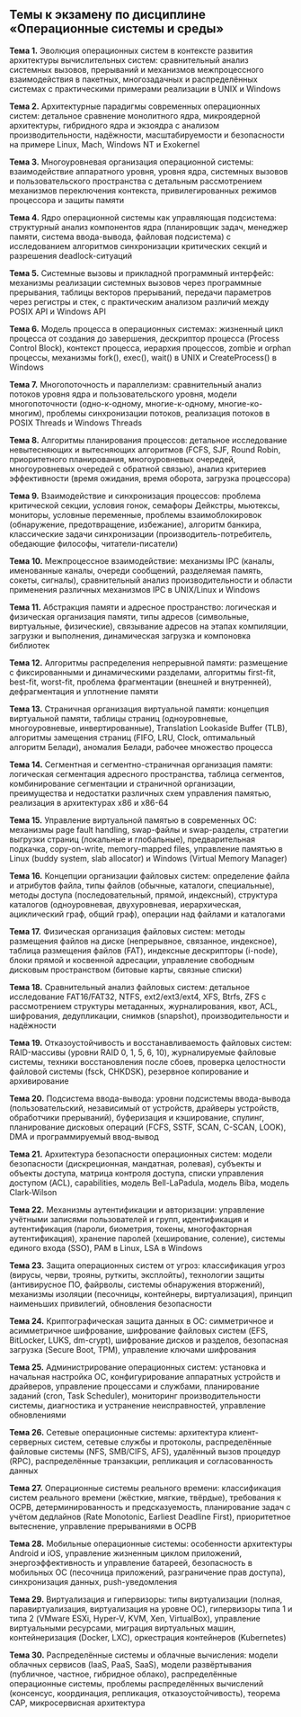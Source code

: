 
## Темы  к экзамену по дисциплине «Операционные системы и среды» 

**Тема 1.** Эволюция операционных систем в контексте развития архитектуры вычислительных систем: сравнительный анализ системных вызовов, прерываний и механизмов межпроцессного взаимодействия в пакетных, многозадачных и распределённых системах с практическими примерами реализации в UNIX и Windows

**Тема 2.** Архитектурные парадигмы современных операционных систем: детальное сравнение монолитного ядра, микроядерной архитектуры, гибридного ядра и экзоядра с анализом производительности, надёжности, масштабируемости и безопасности на примере Linux, Mach, Windows NT и Exokernel

**Тема 3.** Многоуровневая организация операционной системы: взаимодействие аппаратного уровня, уровня ядра, системных вызовов и пользовательского пространства с детальным рассмотрением механизмов переключения контекста, привилегированных режимов процессора и защиты памяти

**Тема 4.** Ядро операционной системы как управляющая подсистема: структурный анализ компонентов ядра (планировщик задач, менеджер памяти, система ввода-вывода, файловая подсистема) с исследованием алгоритмов синхронизации критических секций и разрешения deadlock-ситуаций

**Тема 5.** Системные вызовы и прикладной программный интерфейс: механизмы реализации системных вызовов через программные прерывания, таблицы векторов прерываний, передачи параметров через регистры и стек, с практическим анализом различий между POSIX API и Windows API

**Тема 6.** Модель процесса в операционных системах: жизненный цикл процесса от создания до завершения, дескриптор процесса (Process Control Block), контекст процесса, иерархия процессов, zombie и orphan процессы, механизмы fork(), exec(), wait() в UNIX и CreateProcess() в Windows

**Тема 7.** Многопоточность и параллелизм: сравнительный анализ потоков уровня ядра и пользовательского уровня, модели многопоточности (одно-к-одному, многие-к-одному, многие-ко-многим), проблемы синхронизации потоков, реализация потоков в POSIX Threads и Windows Threads

**Тема 8.** Алгоритмы планирования процессов: детальное исследование невытесняющих и вытесняющих алгоритмов (FCFS, SJF, Round Robin, приоритетного планирования, многоуровневых очередей, многоуровневых очередей с обратной связью), анализ критериев эффективности (время ожидания, время оборота, загрузка процессора)

**Тема 9.** Взаимодействие и синхронизация процессов: проблема критической секции, условия гонок, семафоры Дейкстры, мьютексы, мониторы, условные переменные, проблемы взаимоблокировок (обнаружение, предотвращение, избежание), алгоритм банкира, классические задачи синхронизации (производитель-потребитель, обедающие философы, читатели-писатели)

**Тема 10.** Межпроцессное взаимодействие: механизмы IPC (каналы, именованные каналы, очереди сообщений, разделяемая память, сокеты, сигналы), сравнительный анализ производительности и области применения различных механизмов IPC в UNIX/Linux и Windows

**Тема 11.** Абстракция памяти и адресное пространство: логическая и физическая организация памяти, типы адресов (символьные, виртуальные, физические), связывание адресов на этапах компиляции, загрузки и выполнения, динамическая загрузка и компоновка библиотек

**Тема 12.** Алгоритмы распределения непрерывной памяти: размещение с фиксированными и динамическими разделами, алгоритмы first-fit, best-fit, worst-fit, проблема фрагментации (внешней и внутренней), дефрагментация и уплотнение памяти

**Тема 13.** Страничная организация виртуальной памяти: концепция виртуальной памяти, таблицы страниц (одноуровневые, многоуровневые, инвертированные), Translation Lookaside Buffer (TLB), алгоритмы замещения страниц (FIFO, LRU, Clock, оптимальный алгоритм Белади), аномалия Белади, рабочее множество процесса

**Тема 14.** Сегментная и сегментно-страничная организация памяти: логическая сегментация адресного пространства, таблица сегментов, комбинирование сегментации и страничной организации, преимущества и недостатки различных схем управления памятью, реализация в архитектурах x86 и x86-64

**Тема 15.** Управление виртуальной памятью в современных ОС: механизмы page fault handling, swap-файлы и swap-разделы, стратегии выгрузки страниц (локальные и глобальные), предварительная подкачка, copy-on-write, memory-mapped files, управление памятью в Linux (buddy system, slab allocator) и Windows (Virtual Memory Manager)

**Тема 16.** Концепции организации файловых систем: определение файла и атрибутов файла, типы файлов (обычные, каталоги, специальные), методы доступа (последовательный, прямой, индексный), структура каталогов (одноуровневая, двухуровневая, иерархическая, ациклический граф, общий граф), операции над файлами и каталогами

**Тема 17.** Физическая организация файловых систем: методы размещения файлов на диске (непрерывное, связанное, индексное), таблица размещения файлов (FAT), индексные дескрипторы (i-node), блоки прямой и косвенной адресации, управление свободным дисковым пространством (битовые карты, связные списки)

**Тема 18.** Сравнительный анализ файловых систем: детальное исследование FAT16/FAT32, NTFS, ext2/ext3/ext4, XFS, Btrfs, ZFS с рассмотрением структуры метаданных, журналирования, квот, ACL, шифрования, дедупликации, снимков (snapshot), производительности и надёжности

**Тема 19.** Отказоустойчивость и восстанавливаемость файловых систем: RAID-массивы (уровни RAID 0, 1, 5, 6, 10), журналируемые файловые системы, техники восстановления после сбоев, проверка целостности файловой системы (fsck, CHKDSK), резервное копирование и архивирование

**Тема 20.** Подсистема ввода-вывода: уровни подсистемы ввода-вывода (пользовательский, независимый от устройств, драйверы устройств, обработчики прерываний), буферизация и кэширование, спулинг, планирование дисковых операций (FCFS, SSTF, SCAN, C-SCAN, LOOK), DMA и программируемый ввод-вывод

**Тема 21.** Архитектура безопасности операционных систем: модели безопасности (дискреционная, мандатная, ролевая), субъекты и объекты доступа, матрица контроля доступа, списки управления доступом (ACL), capabilities, модель Bell-LaPadula, модель Biba, модель Clark-Wilson

**Тема 22.** Механизмы аутентификации и авторизации: управление учётными записями пользователей и групп, идентификация и аутентификация (пароли, биометрия, токены, многофакторная аутентификация), хранение паролей (хеширование, соление), системы единого входа (SSO), PAM в Linux, LSA в Windows

**Тема 23.** Защита операционных систем от угроз: классификация угроз (вирусы, черви, трояны, руткиты, эксплойты), технологии защиты (антивирусное ПО, файрволы, системы обнаружения вторжений), механизмы изоляции (песочницы, контейнеры, виртуализация), принцип наименьших привилегий, обновления безопасности

**Тема 24.** Криптографическая защита данных в ОС: симметричное и асимметричное шифрование, шифрование файловых систем (EFS, BitLocker, LUKS, dm-crypt), шифрование дисков и разделов, безопасная загрузка (Secure Boot, TPM), управление ключами шифрования

**Тема 25.** Администрирование операционных систем: установка и начальная настройка ОС, конфигурирование аппаратных устройств и драйверов, управление процессами и службами, планирование заданий (cron, Task Scheduler), мониторинг производительности системы, диагностика и устранение неисправностей, управление обновлениями

**Тема 26.** Сетевые операционные системы: архитектура клиент-серверных систем, сетевые службы и протоколы, распределённые файловые системы (NFS, SMB/CIFS, AFS), удалённый вызов процедур (RPC), распределённые транзакции, репликация и согласованность данных

**Тема 27.** Операционные системы реального времени: классификация систем реального времени (жёсткие, мягкие, твёрдые), требования к ОСРВ, детерминированность и предсказуемость, планирование задач с учётом дедлайнов (Rate Monotonic, Earliest Deadline First), приоритетное вытеснение, управление прерываниями в ОСРВ

**Тема 28.** Мобильные операционные системы: особенности архитектуры Android и iOS, управление жизненным циклом приложений, энергоэффективность и управление батареей, безопасность в мобильных ОС (песочница приложений, разграничение прав доступа), синхронизация данных, push-уведомления

**Тема 29.** Виртуализация и гипервизоры: типы виртуализации (полная, паравиртуализация, виртуализация на уровне ОС), гипервизоры типа 1 и типа 2 (VMware ESXi, Hyper-V, KVM, Xen, VirtualBox), управление виртуальными ресурсами, миграция виртуальных машин, контейнеризация (Docker, LXC), оркестрация контейнеров (Kubernetes)

**Тема 30.** Распределённые системы и облачные вычисления: модели облачных сервисов (IaaS, PaaS, SaaS), модели развёртывания (публичное, частное, гибридное облако), распределённые операционные системы, проблемы распределённых вычислений (консенсус, координация, репликация, отказоустойчивость), теорема CAP, микросервисная архитектура
